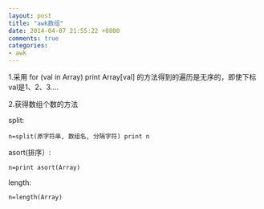 ```yaml
---
layout: post
title: "awk数组"
date: 2014-04-07 21:55:22 +0800
comments: true
categories: 
- awk
---
```

1.采用 for (val in Array) print Array[val] 的方法得到的遍历是无序的，即使下标val是1、2、3....

2.获得数组个数的方法

split:

    n=split(原字符串, 数组名, 分隔字符) print n

asort(排序）:

    n=print asort(Array)

length:

    n=length(Array)
